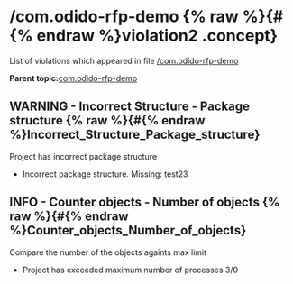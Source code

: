 # /com.odido-rfp-demo {% raw %}{#{% endraw %}violation2 .concept}

List of violations which appeared in file [/com.odido-rfp-demo](../../../projects/com.odido-rfp-demo/com.odido-rfp-demo.md)

**Parent topic:**[com.odido-rfp-demo](../../../qa/projects/com.odido-rfp-demo.md)

## WARNING - Incorrect Structure - Package structure {% raw %}{#{% endraw %}Incorrect_Structure_Package_structure}

Project has incorrect package structure

-   Incorrect package structure. Missing: test23

## INFO - Counter objects - Number of objects {% raw %}{#{% endraw %}Counter_objects_Number_of_objects}

Compare the number of the objects againts max limit

-   Project has exceeded maximum number of processes 3/0

